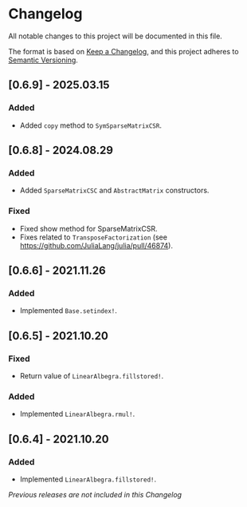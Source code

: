 # Changelog

All notable changes to this project will be documented in this file.

The format is based on [Keep a Changelog](https://keepachangelog.com/en/1.0.0/),
and this project adheres to [Semantic Versioning](https://semver.org/spec/v2.0.0.html).

## [0.6.9] - 2025.03.15

### Added

- Added `copy` method to `SymSparseMatrixCSR`.

## [0.6.8] - 2024.08.29

### Added

- Added `SparseMatrixCSC` and `AbstractMatrix` constructors.

### Fixed

- Fixed show method for SparseMatrixCSR.
- Fixes related to `TransposeFactorization` (see https://github.com/JuliaLang/julia/pull/46874).

## [0.6.6] - 2021.11.26

### Added

- Implemented `Base.setindex!`.

## [0.6.5] - 2021.10.20

### Fixed

- Return value of `LinearAlbegra.fillstored!`.

### Added

- Implemented `LinearAlbegra.rmul!`.

## [0.6.4] - 2021.10.20

### Added

- Implemented `LinearAlbegra.fillstored!`.

*Previous releases are not included in this Changelog*
